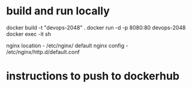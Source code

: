 # build and run locally

docker build -t "devops-2048" .
docker run -d -p 8080:80 devops-2048
docker exec -it <container-name> sh

nginx location - /etc/nginx/
default nginx config - /etc/nginx/http.d/default.conf

# instructions to push to dockerhub
